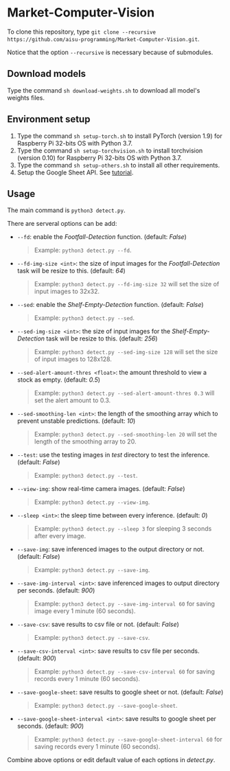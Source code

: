 # Market-Computer-Vision
To clone this repository, type `git clone --recursive https://github.com/aisu-programming/Market-Computer-Vision.git`.

Notice that the option `--recursive` is necessary because of submodules.

## Download models
Type the command `sh download-weights.sh` to download all model's weights files.

## Environment setup
1. Type the command `sh setup-torch.sh` to install PyTorch (version 1.9) for Raspberry Pi 32-bits OS with Python 3.7.
2. Type the command `sh setup-torchvision.sh` to install torchvision (version 0.10) for Raspberry Pi 32-bits OS with Python 3.7.
3. Type the command `sh setup-others.sh` to install all other requirements.
4. Setup the Google Sheet API. See [tutorial](https://github.com/aisu-programming/Market-Computer-Vision/blob/main/GOOGLE_SHEET_API_TUTORIAL.md).

## Usage
The main command is `python3 detect.py`.

There are serveral options can be add:

- `--fd`: enable the *Footfall-Detection* function. (default: *False*)
  > Example: `python3 detect.py --fd`.
- `--fd-img-size <int>`: the size of input images for the *Footfall-Detection* task will be resize to this. (default: *64*)
  > Example: `python3 detect.py --fd-img-size 32` will set the size of input images to 32x32.

<!--
- `--vis-full-thres`: if the prediction amount of input is more than this value, it will be classify to "Full" status. (default: _70_)
- `--vis-less-thres`: if the prediction amount of input is more than this value, it will be classify to "Less" status. (default: _30_)
  > Example: `python3 detect.py --vis-full-thres 60 --vis-less-thres 40` will view a 50% amount prediction as "Less" status.
- `--vis-smoothing-len`: the length of the smoothing array which to prevent unstable predictions. (default: _10_)
-->

- `--sed`: enable the *Shelf-Empty-Detection* function. (default: *False*)
  > Example: `python3 detect.py --sed`.
- `--sed-img-size <int>`: the size of input images for the *Shelf-Empty-Detection* task will be resize to this. (default: *256*)
  > Example: `python3 detect.py --sed-img-size 128` will set the size of input images to 128x128.
- `--sed-alert-amount-thres <float>`: the amount threshold to view a stock as empty. (default: *0.5*)
  > Example: `python3 detect.py --sed-alert-amount-thres 0.3` will set the alert amount to 0.3.
- `--sed-smoothing-len <int>`: the length of the smoothing array which to prevent unstable predictions. (default: _10_)
  > Example: `python3 detect.py --sed-smoothing-len 20` will set the length of the smoothing array to 20.
- `--test`: use the testing images in *test* directory to test the inference. (default: _False_)
  > Example: `python3 detect.py --test`.
- `--view-img`: show real-time camera images. (default: _False_)
  > Example: `python3 detect.py --view-img`.
- `--sleep <int>`: the sleep time between every inference. (default: _0_)
  > Example: `python3 detect.py --sleep 3` for sleeping 3 seconds after every image.
- `--save-img`: save inferenced images to the output directory or not. (default: _False_)
  > Example: `python3 detect.py --save-img`.
- `--save-img-interval <int>`: save inferenced images to output directory per seconds. (default: _900_)
  > Example: `python3 detect.py --save-img-interval 60` for saving image every 1 minute (60 seconds).
- `--save-csv`: save results to csv file or not. (default: _False_)
  > Example: `python3 detect.py --save-csv`.
- `--save-csv-interval <int>`: save results to csv file per seconds. (default: _900_)
  > Example: `python3 detect.py --save-csv-interval 60` for saving records every 1 minute (60 seconds).
- `--save-google-sheet`: save results to google sheet or not. (default: _False_)
  > Example: `python3 detect.py --save-google-sheet`.
- `--save-google-sheet-interval <int>`: save results to google sheet per seconds. (default: *900*)
  > Example: `python3 detect.py --save-google-sheet-interval 60` for saving records every 1 minute (60 seconds).

Combine above options or edit default value of each options in *detect.py*.
